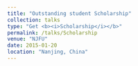 ```yaml
---
title: "Outstanding student Scholarship"
collection: talks
type: "Get <b><i>Scholarship</i></b>"
permalink: /talks/Scholarship
venue: "NJFU"
date: 2015-01-20
location: "Nanjing, China"
---
```

